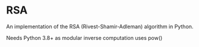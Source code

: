 # RSA
An implementation of the RSA (Rivest-Shamir-Adleman) algorithm in Python.

Needs Python 3.8+ as modular inverse computation uses pow()
